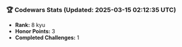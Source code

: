 ### 🏆 Codewars Stats (Updated: 2025-03-15 02:12:35 UTC)

- **Rank:** 8 kyu
- **Honor Points:** 3
- **Completed Challenges:** 1
